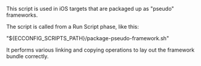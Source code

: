  This script is used in iOS targets that are packaged up as "pseudo" frameworks.

 The script is called from a Run Script phase, like this:

 "${ECCONFIG_SCRIPTS_PATH}/package-pseudo-framework.sh"

 It performs various linking and copying operations to lay out the framework bundle correctly.
